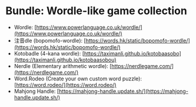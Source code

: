 # Bundle: Wordle-like game collection

- Wordle: [https://www.powerlanguage.co.uk/wordle/](https://www.powerlanguage.co.uk/wordle/)
- 注音dle (bopomofo-wordle): [https://words.hk/static/bopomofo-wordle/](https://words.hk/static/bopomofo-wordle/)
- Kotobadle (4-kana wordle): [https://taximanli.github.io/kotobaasobo](https://taximanli.github.io/kotobaasobou)
- Nerdle (Elementary arithmetic wordle): [https://nerdlegame.com/](https://nerdlegame.com/)
- Word.Rodeo (Create your own custom word puzzle): [https://word.rodeo/](https://word.rodeo/)
- Mahjong Handle: [https://mahjong-handle.update.sh/](https://mahjong-handle.update.sh/)
